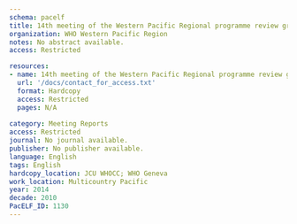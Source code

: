 ```yaml
---
schema: pacelf
title: 14th meeting of the Western Pacific Regional programme review group on neglected tropical diseases. Manila, Philippines. 23 -24 July, 2014.
organization: WHO Western Pacific Region
notes: No abstract available.
access: Restricted

resources:
- name: 14th meeting of the Western Pacific Regional programme review group on neglected tropical diseases. Manila, Philippines. 23 -24 July, 2014.
  url: '/docs/contact_for_access.txt'
  format: Hardcopy
  access: Restricted
  pages: N/A
 
category: Meeting Reports
access: Restricted
journal: No journal available.
publisher: No publisher available. 
language: English 
tags: English 
hardcopy_location: JCU WHOCC; WHO Geneva
work_location: Multicountry Pacific
year: 2014
decade: 2010
PacELF_ID: 1130
---
```

